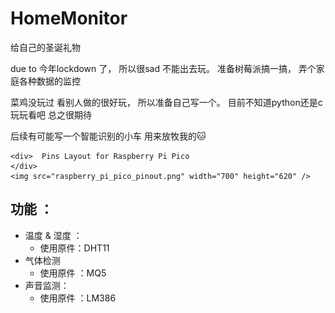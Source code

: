 # HomeMonitor
给自己的圣诞礼物


due to 今年lockdown 了， 所以很sad 不能出去玩。
准备树莓派搞一搞， 弄个家庭各种数据的监控

菜鸡没玩过 看别人做的很好玩， 所以准备自己写一个。
目前不知道python还是c
玩玩看吧
总之很期待

后续有可能写一个智能识别的小车 用来放牧我的🐱



    <div>  Pins Layout for Raspberry Pi Pico
    </div>    
    <img src="raspberry_pi_pico_pinout.png" width="700" height="620" />
</p>


## 功能 ：
- 温度 & 湿度 ： 
    - 使用原件：DHT11
- 气体检测
    - 使用原件 ：MQ5
- 声音监测：
    - 使用原件 ：LM386
